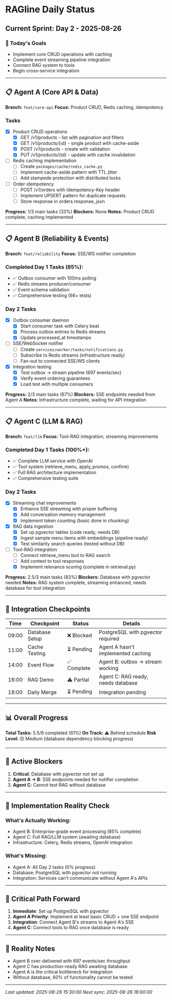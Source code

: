 # RAGline Daily Status

## Current Sprint: Day 2 - 2025-08-26

### 🎯 Today's Goals

- Implement core CRUD operations with caching
- Complete event streaming pipeline integration
- Connect RAG system to tools
- Begin cross-service integration

---

## 📋 Agent A (Core API & Data)

**Branch:** `feat/core-api`
**Focus:** Product CRUD, Redis caching, idempotency

### Tasks

- [x] Product CRUD operations
  - [x] GET /v1/products - list with pagination and filters
  - [x] GET /v1/products/{id} - single product with cache-aside
  - [x] POST /v1/products - create with validation
  - [x] PUT /v1/products/{id} - update with cache invalidation
- [ ] Redis caching implementation
  - [ ] Create `packages/cache/redis_cache.py`
  - [ ] Implement cache-aside pattern with TTL jitter
  - [ ] Add stampede protection with distributed locks
- [ ] Order idempotency
  - [ ] POST /v1/orders with Idempotency-Key header
  - [ ] Implement UPSERT pattern for duplicate requests
  - [ ] Store response in orders.response_json

**Progress:** 1/3 main tasks (33%)
**Blockers:** None
**Notes:** Product CRUD complete, caching implemented

---

## 📋 Agent B (Reliability & Events)

**Branch:** `feat/reliability`
**Focus:** SSE/WS notifier completion

### Completed Day 1 Tasks (85%):

- ✅ Outbox consumer with 100ms polling
- ✅ Redis streams producer/consumer
- ✅ Event schema validation
- ✅ Comprehensive testing (66+ tests)

### Day 2 Tasks

- [x] Outbox consumer daemon
  - [x] Start consumer task with Celery beat
  - [x] Process outbox entries to Redis streams
  - [x] Update processed_at timestamps
- [ ] SSE/WebSocket notifier
  - [ ] Create `services/worker/tasks/notifications.py`
  - [ ] Subscribe to Redis streams (infrastructure ready)
  - [ ] Fan-out to connected SSE/WS clients
- [x] Integration testing
  - [x] Test outbox → stream pipeline (697 events/sec)
  - [x] Verify event ordering guarantees
  - [x] Load test with multiple consumers

**Progress:** 2/3 main tasks (67%)
**Blockers:** SSE endpoints needed from Agent A
**Notes:** Infrastructure complete, waiting for API integration

---

## 📋 Agent C (LLM & RAG)

**Branch:** `feat/llm`
**Focus:** Tool-RAG integration, streaming improvements

### Completed Day 1 Tasks (100%+):

- ✅ Complete LLM service with OpenAI
- ✅ Tool system (retrieve_menu, apply_promos, confirm)
- ✅ Full RAG architecture implementation
- ✅ Comprehensive testing suite

### Day 2 Tasks

- [x] Streaming chat improvements
  - [x] Enhance SSE streaming with proper buffering
  - [x] Add conversation memory management
  - [x] Implement token counting (basic done in chunking)
- [x] RAG data ingestion
  - [x] Set up pgvector tables (code ready, needs DB)
  - [x] Ingest sample menu items with embeddings (pipeline ready)
  - [x] Test similarity search queries (tested without DB)
- [ ] Tool-RAG integration
  - [ ] Connect retrieve_menu tool to RAG search
  - [ ] Add context to tool responses
  - [x] Implement relevance scoring (complete in retrieval.py)

**Progress:** 2.5/3 main tasks (83%)
**Blockers:** Database with pgvector needed
**Notes:** RAG system complete, streaming enhanced, needs database for tool integration

---

## 🔄 Integration Checkpoints

| Time  | Checkpoint     | Status      | Details                            |
| ----- | -------------- | ----------- | ---------------------------------- |
| 09:00 | Database Setup | ❌ Blocked  | PostgreSQL with pgvector required  |
| 11:00 | Cache Testing  | ⏳ Pending  | Agent A hasn't implemented caching |
| 14:00 | Event Flow     | ✅ Complete | Agent B: outbox → stream working   |
| 16:00 | RAG Demo       | ⚠️ Partial  | Agent C: RAG ready, needs database |
| 18:00 | Daily Merge    | ⏳ Pending  | Integration pending                |

---

## 📊 Overall Progress

**Total Tasks:** 5.5/9 completed (61%)
**On Track:** ⚠️ Behind schedule
**Risk Level:** 🟡 Medium (database dependency blocking progress)

---

## 🚧 Active Blockers

1. **Critical**: Database with pgvector not set up
2. **Agent A → B**: SSE endpoints needed for notifier completion
3. **Agent C**: Cannot test RAG without database

---

## 📝 Implementation Reality Check

### What's Actually Working:

- Agent B: Enterprise-grade event processing (85% complete)
- Agent C: Full RAG/LLM system (awaiting database)
- Infrastructure: Celery, Redis streams, OpenAI integration

### What's Missing:

- Agent A: All Day 2 tasks (0% progress)
- Database: PostgreSQL with pgvector not running
- Integration: Services can't communicate without Agent A's APIs

---

## 🔮 Critical Path Forward

1. **Immediate**: Set up PostgreSQL with pgvector
2. **Agent A Priority**: Implement at least basic CRUD + one SSE endpoint
3. **Integration**: Connect Agent B's streams to Agent A's SSE
4. **Agent C**: Connect tools to RAG once database is ready

---

## 📌 Reality Notes

- Agent B over-delivered with 697 events/sec throughput
- Agent C has production-ready RAG awaiting database
- Agent A is the critical bottleneck for integration
- Without database, 60% of functionality cannot be tested

---

_Last updated: 2025-08-26 15:30:00_
_Next sync: 2025-08-26 18:00:00_

